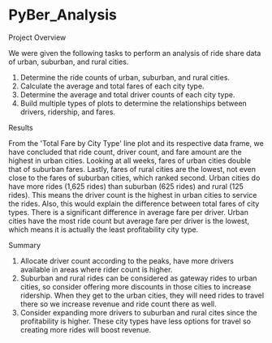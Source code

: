 # PyBer_Analysis
Project Overview

We were given the following tasks to perform an analysis of ride share data of urban, suburban, and rural cities.
  1. Determine the ride counts of urban, suburban, and rural cities.
  2. Calculate the average and total fares of each city type.
  3. Determine the average and total driver counts of each city type.
  4. Build multiple types of plots to determine the relationships between drivers, ridership, and fares.

Results

From the 'Total Fare by City Type' line plot and its respective data frame, we have concluded that ride count, driver count, and fare amount are the highest in urban cities. Looking at all weeks, fares of urban cities double that of suburban fares. Lastly, fares of rural cities are the lowest, not even close to the fares of suburban cities, which ranked second.
Urban cities do have more rides (1,625 rides) than suburban (625 rides) and rural (125 rides). This means the driver count is the highest in urban cities to service the rides. Also, this would explain the difference between total fares of city types.
There is a significant difference in average fare per driver. Urban cities have the most ride count but average fare per driver is the lowest, which means it is actually the least profitability city type.

Summary

  1. Allocate driver count according to the peaks, have more drivers available in areas where rider count is higher. 
  2. Suburban and rural rides can be considered as gateway rides to urban cities, so consider offering more discounts in those cities to increase ridership. When they get to the urban cities, they will need rides to travel there so we increase revenue and ride count there as well.
  3. Consider expanding more drivers to suburban and rural cites since the profitability is higher. These city types have less options for travel so creating more rides will boost revenue. 
